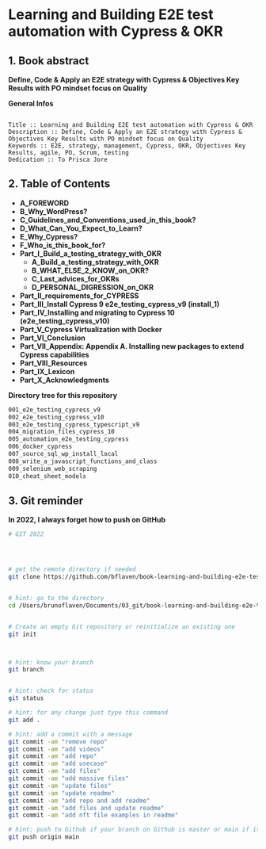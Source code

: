 # Learning and Building E2E test automation with Cypress & OKR

## 1. Book abstract

**Define, Code & Apply an E2E strategy with Cypress & Objectives Key Results with PO mindset focus on Quality**


__General Infos__

```

Title :: Learning and Building E2E test automation with Cypress & OKR
Description :: Define, Code & Apply an E2E strategy with Cypress & Objectives Key Results with PO mindset focus on Quality
Keywords :: E2E, strategy, management, Cypress, OKR, Objectives Key Results, agile, PO, Scrum, testing
Dedication :: To Prisca Jore 

```



## 2. Table of Contents

- **A_FOREWORD**
- **B_Why_WordPress?**
- **C_Guidelines_and_Conventions_used_in_this_book?**
- **D_What_Can_You_Expect_to_Learn?**
- **E_Why_Cypress?**
- **F_Who_is_this_book_for?**
- **Part_I_Build_a_testing_strategy_with_OKR**
	* **A_Build_a_testing_strategy_with_OKR**
	* **B_WHAT_ELSE_2_KNOW_on_OKR?**
	* **C_Last_advices_for_OKRs**
	* **D_PERSONAL_DIGRESSION_on_OKR**
- **Part_II_requirements_for_CYPRESS**
- **Part_III_Install Cypress 9 e2e_testing_cypress_v9 (install_1)**
- **Part_IV_Installing and migrating to Cypress 10 (e2e_testing_cypress_v10)**
- **Part_V_Cypress Virtualization with Docker**
- **Part_VI_Conclusion**
- **Part_VII_Appendix: Appendix A. Installing new packages to extend Cypress capabilities**
- **Part_VIII_Resources**
- **Part_IX_Lexicon**
- **Part_X_Acknowledgments**



**Directory tree for this repository**
```bash
001_e2e_testing_cypress_v9
002_e2e_testing_cypress_v10
003_e2e_testing_cypress_typescript_v9
004_migration_files_cypress_10
005_automation_e2e_testing_cypress
006_docker_cypress
007_source_sql_wp_install_local
008_write_a_javascript_functions_and_class
009_selenium_web_scraping
010_cheat_sheet_models
```


## 3. Git reminder

**In 2022, I always forget how to push on GitHub**

```bash
# GIT 2022




# get the remote directory if needed
git clone https://github.com/bflaven/book-learning-and-building-e2e-test-automation-with-cypress-and-okr.git


# hint: go to the directory
cd /Users/brunoflaven/Documents/03_git/book-learning-and-building-e2e-test-automation-with-cypress-and-okr


# Create an empty Git repository or reinitialize an existing one
git init



# hint: know your branch
git branch


# hint: check for status
git status

# hint: for any change just type this command
git add .

# hint: add a commit with a message
git commit -am "remove repo"
git commit -am "add videos"
git commit -am "add repo"
git commit -am "add usecase"
git commit -am "add files"
git commit -am "add massive files"
git commit -am "update files"
git commit -am "update readme"
git commit -am "add repo and add readme"
git commit -am "add files and update readme"
git commit -am "add nft file examples in readme"

# hint: push to Github if your branch on Github is master or main if it main
git push origin main

```





